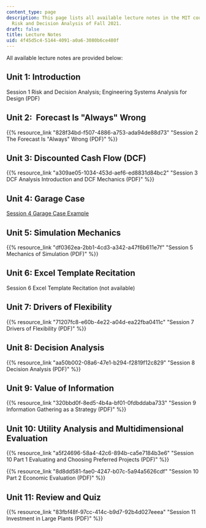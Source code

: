 ```yaml
---
content_type: page
description: This page lists all available lecture notes in the MIT course IDS.333
  Risk and Decision Analysis of Fall 2021.
draft: false
title: Lecture Notes
uid: 4f45d5c4-5144-4091-a0a6-3080b6ce480f
---
```

All available lecture notes are provided below:

## Unit 1: Introduction

Session 1 Risk and Decision Analysis; Engineering Systems Analysis for Design (PDF)

## Unit 2:  Forecast Is "Always" Wrong

{{% resource_link "828f34bd-f507-4886-a753-ada94de88d73" "Session 2 The Forecast Is \"Always\" Wrong (PDF)" %}}

## Unit 3: Discounted Cash Flow (DCF)

{{% resource_link "a309ae05-1034-453d-aef6-ed8831d84bc2" "Session 3 DCF Analysis Introduction and DCF Mechanics (PDF)" %}}

## Unit 4: Garage Case

[Session 4 Garage Case Example](https://web.mit.edu/deweck/Public/Alstom/deNeufville_et_al_2006.pdf)

## Unit 5: Simulation Mechanics

{{% resource_link "df0362ea-2bb1-4cd3-a342-a47f6b611e7f" "Session 5 Mechanics of Simulation (PDF)" %}}

## Unit 6: Excel Template Recitation

Session 6 Excel Template Recitation (not available)

## Unit 7: Drivers of Flexibility

{{% resource_link "71207fc8-e60b-4e22-a04d-ea22fba0411c" "Session 7 Drivers of Flexibility (PDF)" %}}

## Unit 8: Decision Analysis

{{% resource_link "aa50b002-08a6-47e1-b294-f2819f12c829" "Session 8 Decision Analysis (PDF)" %}}

## Unit 9: Value of Information 

{{% resource_link "320bbd0f-8ed5-4b4a-bf01-0fdbddaba733" "Session 9 Information Gathering as a Strategy (PDF)" %}}

## Unit 10: Utility Analysis and Multidimensional Evaluation

{{% resource_link "a5f24696-58a4-42c6-894b-ca5e7184b3e6" "Session 10 Part 1 Evaluating and Choosing Preferred Projects (PDF)" %}}

{{% resource_link "8d8dd581-fae0-4247-b07c-5a94a5626cdf" "Session 10 Part 2 Economic Evaluation (PDF)" %}}

## Unit 11: Review and Quiz

{{% resource_link "83fbf48f-97cc-414c-b9d7-92b4d027eeea" "Session 11 Investment in Large Plants (PDF)" %}}